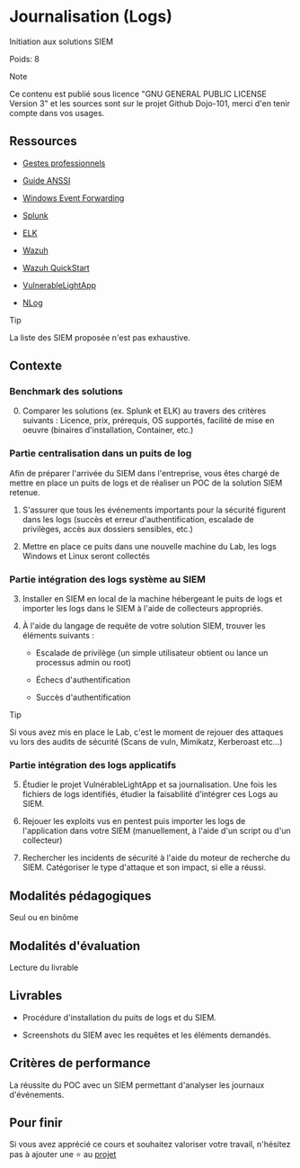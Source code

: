 # Journalisation (Logs)

Initiation aux solutions SIEM

Poids: 8

> [!NOTE]
> Ce contenu est publié sous licence "GNU GENERAL PUBLIC LICENSE Version 3" et les sources sont sur le projet Github Dojo-101, merci d'en tenir compte dans vos usages.

## Ressources

* [Gestes professionnels](https://github.com/Aif4thah/Dojo-101)

* [Guide ANSSI](https://cyber.gouv.fr/publications)

* [Windows Event Forwarding](https://learn.microsoft.com/fr-fr/windows/security/operating-system-security/device-management/use-windows-event-forwarding-to-assist-in-intrusion-detection)

* [Splunk](https://www.splunk.com/fr_fr)

* [ELK](https://www.elastic.co/fr/security)

* [Wazuh](https://wazuh.com/)

* [Wazuh QuickStart](https://documentation.wazuh.com/current/quickstart.html)

* [VulnerableLightApp](https://github.com/Aif4thah/VulnerableLightApp)

* [NLog](https://nlog-project.org/config/)

> [!TIP]
> La liste des SIEM proposée n'est pas exhaustive.

## Contexte

### Benchmark des solutions

0. Comparer les solutions (ex. Splunk et ELK) au travers des critères suivants : Licence, prix, prérequis, OS supportés, facilité de mise en oeuvre (binaires d'installation, Container, etc.)

### Partie centralisation dans un puits de log

Afin de préparer l'arrivée du SIEM dans l'entreprise, vous êtes chargé de mettre en place un puits de logs et de réaliser un POC de la solution SIEM retenue.

1. S'assurer que tous les événements importants pour la sécurité figurent dans les logs (succès et erreur d'authentification, escalade de privilèges, accès aux dossiers sensibles, etc.)

2. Mettre en place ce puits dans une nouvelle machine du Lab, les logs Windows et Linux seront collectés

### Partie intégration des logs système au SIEM

3. Installer en SIEM en local de la machine hébergeant le puits de logs et importer les logs dans le SIEM à l'aide de collecteurs appropriés.

4. À l'aide du langage de requête de votre solution SIEM, trouver les éléments suivants :

    * Escalade de privilège (un simple utilisateur obtient ou lance un processus admin ou root)

    * Échecs d'authentification

    * Succès d'authentification

> [!TIP]
> Si vous avez mis en place le Lab, c'est le moment de rejouer des attaques vu lors des audits de sécurité (Scans de vuln, Mimikatz, Kerberoast etc...)


### Partie intégration des logs applicatifs

5. Étudier le projet VulnérableLightApp et sa journalisation. Une fois les fichiers de logs identifiés, étudier la faisabilité d'intégrer ces Logs au SIEM.

6. Rejouer les exploits vus en pentest puis importer les logs de l'application dans votre SIEM (manuellement, à l'aide d'un script ou d'un collecteur)

7. Rechercher les incidents de sécurité à l'aide du moteur de recherche du SIEM. Catégoriser le type d'attaque et son impact, si elle a réussi.

## Modalités pédagogiques

Seul ou en binôme

## Modalités d'évaluation

Lecture du livrable

## Livrables

* Procédure d'installation du puits de logs et du SIEM.

* Screenshots du SIEM avec les requêtes et les éléments demandés.

## Critères de performance

La réussite du POC avec un SIEM permettant d'analyser les journaux d'événements.

## Pour finir

Si vous avez apprécié ce cours et souhaitez valoriser votre travail, n'hésitez pas à ajouter une ⭐ au [projet](https://github.com/Aif4thah/Dojo-101)